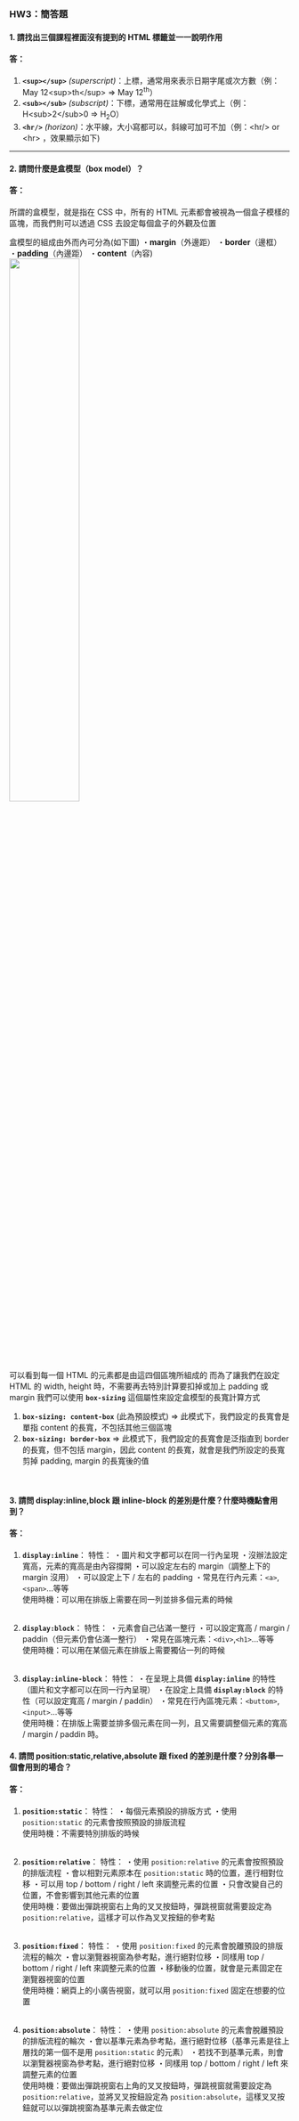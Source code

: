 ### HW3：簡答題

#### 1. 請找出三個課程裡面沒有提到的 HTML 標籤並一一說明作用

#### 答：

1. **`<sup></sup>`** _(superscript)_：上標，通常用來表示日期字尾或次方數（例：May 12&lt;sup&gt;th&lt;/sup&gt; => May 12<sup>th</sup>）
2. **`<sub></sub>`** _(subscript)_：下標，通常用在註解或化學式上（例：H&lt;sub&gt;2&lt;/sub&gt;0 => H<sub>2</sub>O）
3. **`<hr/>`** _(horizon)_：水平線，大小寫都可以，斜線可加可不加（例：&lt;hr/&gt; or &lt;hr&gt; ，效果顯示如下)

<hr>

#### 2. 請問什麼是盒模型（box model）？

#### 答：

所謂的盒模型，就是指在 CSS 中，所有的 HTML 元素都會被視為一個盒子模樣的區塊，而我們則可以透過 CSS 去設定每個盒子的外觀及位置

盒模型的組成由外而內可分為(如下圖)
・**margin**（外邊距）
・**border**（邊框）
・**padding**（內邊距）
・**content**（內容)
<img width="50%" src="https://user-images.githubusercontent.com/80152099/125187233-1d86a300-e261-11eb-8d6d-ccd6b6e798a8.png">

<br>

可以看到每一個 HTML 的元素都是由這四個區塊所組成的
而為了讓我們在設定 HTML 的 width, height 時，不需要再去特別計算要扣掉或加上 padding 或 margin
我們可以使用 **`box-sizing`** 這個屬性來設定盒模型的長寬計算方式

1. **`box-sizing: content-box`** (此為預設模式) => 此模式下，我們設定的長寬會是單指 content 的長寬，不包括其他三個區塊
2. **`box-sizing: border-box`** => 此模式下，我們設定的長寬會是泛指直到 border 的長寬，但不包括 margin，因此 content 的長寬，就會是我們所設定的長寬剪掉 padding, margin 的長寬後的值

<br>

#### 3. 請問 display:inline,block 跟 inline-block 的差別是什麼？什麼時機點會用到？

#### 答：

1. **`display:inline`**：
   特性：
   ・圖片和文字都可以在同一行內呈現
   ・沒辦法設定寬高，元素的寬高是由內容撐開
   ・可以設定左右的 margin（調整上下的 margin 沒用）
   ・可以設定上下 / 左右的 padding
   ・常見在行內元素：`<a>`,`<span>`...等等<br>
   使用時機：可以用在排版上需要在同一列並排多個元素的時候
   <br><br>
2. **`display:block`**：
   特性：
   ・元素會自己佔滿一整行
   ・可以設定寬高 / margin / paddin（但元素仍會佔滿一整行）
   ・常見在區塊元素：`<div>`,`<h1>`...等等<br>
   使用時機：可以用在某個元素在排版上需要獨佔一列的時候
   <br><br>

3. **`display:inline-block`**：
   特性：
   ・在呈現上具備 **`display:inline`** 的特性（圖片和文字都可以在同一行內呈現）
   ・在設定上具備 **`display:block`** 的特性（可以設定寬高 / margin / paddin）
   ・常見在行內區塊元素：`<buttom>`,`<input>`...等等<br>
   使用時機：在排版上需要並排多個元素在同一列，且又需要調整個元素的寬高 / margin / paddin 時。
   <br>

#### 4. 請問 position:static,relative,absolute 跟 fixed 的差別是什麼？分別各舉一個會用到的場合？

#### 答：

1. **`position:static`**：
   特性：
   ・每個元素預設的排版方式
   ・使用 `position:static` 的元素會按照預設的排版流程<br>
   使用時機：不需要特別排版的時候
   <br><br>

2. **`position:relative`**：
   特性：
   ・使用 `position:relative` 的元素會按照預設的排版流程
   ・會以相對元素原本在 `position:static` 時的位置，進行相對位移
   ・可以用 top / bottom / right / left 來調整元素的位置
   ・只會改變自己的位置，不會影響到其他元素的位置<br>
   使用時機：要做出彈跳視窗右上角的叉叉按鈕時，彈跳視窗就需要設定為 `position:relative`，這樣才可以作為叉叉按鈕的參考點
   <br><br>

3. **`position:fixed`**：
   特性：
   ・使用 `position:fixed` 的元素會脫離預設的排版流程的輪次
   ・會以瀏覽器視窗為參考點，進行絕對位移
   ・同樣用 top / bottom / right / left 來調整元素的位置
   ・移動後的位置，就會是元素固定在瀏覽器視窗的位置<br>
   使用時機：網頁上的小廣告視窗，就可以用 `position:fixed` 固定在想要的位置
   <br><br>

4. **`position:absolute`**：
   特性：
   ・使用 `position:absolute` 的元素會脫離預設的排版流程的輪次
   ・會以基準元素為參考點，進行絕對位移（基準元素是往上層找的第一個不是用 `position:static` 的元素）
   ・若找不到基準元素，則會以瀏覽器視窗為參考點，進行絕對位移
   ・同樣用 top / bottom / right / left 來調整元素的位置<br>
   使用時機：要做出彈跳視窗右上角的叉叉按鈕時，彈跳視窗就需要設定為 `position:relative`，並將叉叉按鈕設定為 `position:absolute`，這樣叉叉按鈕就可以以彈跳視窗為基準元素去做定位
